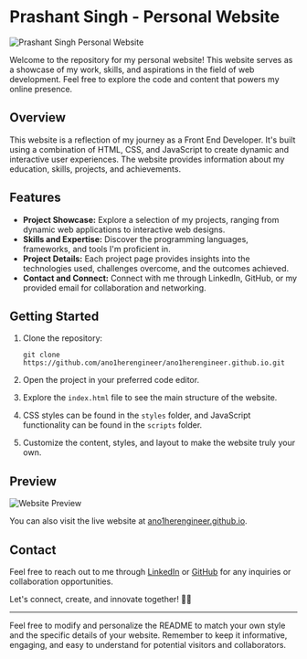 # Prashant Singh - Personal Website

![Prashant Singh Personal Website](https://ano1herengineer.github.io/)

Welcome to the repository for my personal website! This website serves as a showcase of my work, skills, and aspirations in the field of web development. Feel free to explore the code and content that powers my online presence.

## Overview

This website is a reflection of my journey as a Front End Developer. It's built using a combination of HTML, CSS, and JavaScript to create dynamic and interactive user experiences. The website provides information about my education, skills, projects, and achievements.

## Features

- **Project Showcase:** Explore a selection of my projects, ranging from dynamic web applications to interactive web designs.
- **Skills and Expertise:** Discover the programming languages, frameworks, and tools I'm proficient in.
- **Project Details:** Each project page provides insights into the technologies used, challenges overcome, and the outcomes achieved.
- **Contact and Connect:** Connect with me through LinkedIn, GitHub, or my provided email for collaboration and networking.

## Getting Started

1. Clone the repository:

   ```
   git clone https://github.com/ano1herengineer/ano1herengineer.github.io.git
   ```

2. Open the project in your preferred code editor.

3. Explore the `index.html` file to see the main structure of the website.

4. CSS styles can be found in the `styles` folder, and JavaScript functionality can be found in the `scripts` folder.

5. Customize the content, styles, and layout to make the website truly your own.

## Preview

![Website Preview](https://ano1herengineer.github.io/)

You can also visit the live website at [ano1herengineer.github.io](https://ano1herengineer.github.io/).

## Contact

Feel free to reach out to me through [LinkedIn](https://www.linkedin.com/in/ano1herengineer/) or [GitHub](https://github.com/ano1herengineer) for any inquiries or collaboration opportunities.

Let's connect, create, and innovate together! 🚀🌐

---

Feel free to modify and personalize the README to match your own style and the specific details of your website. Remember to keep it informative, engaging, and easy to understand for potential visitors and collaborators.
